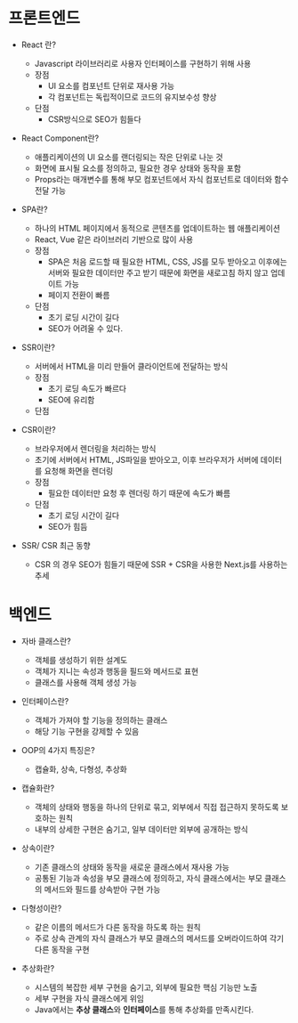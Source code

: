 # 프론트엔드

- React 란?

  - Javascript 라이브러리로 사용자 인터페이스를 구현하기 위해 사용
  - 장점
    - UI 요소를 컴포넌트 단위로 재사용 가능
    - 각 컴포넌트는 독립적이므로 코드의 유지보수성 향상
  - 단점
    - CSR방식으로 SEO가 힘들다

- React Component란?

  - 애플리케이션의 UI 요소를 랜더링되는 작은 단위로 나눈 것
  - 화면에 표시될 요소를 정의하고, 필요한 경우 상태와 동작을 포함
  - Props라는 매개변수를 통해 부모 컴포넌트에서 자식 컴포넌트로 데이터와 함수 전달 가능

- SPA란?

  - 하나의 HTML 페이지에서 동적으로 콘텐츠를 업데이트하는 웹 애플리케이션
  - React, Vue 같은 라이브러리 기반으로 많이 사용
  - 장점
    - SPA은 처음 로드할 때 필요한 HTML, CSS, JS를 모두 받아오고 이후에는 서버와 필요한 데이터만 주고 받기 때문에 화면을 새로고침 하지 않고 업데이트 가능
    - 페이지 전환이 빠름
  - 단점
    - 초기 로딩 시간이 길다
    - SEO가 어려울 수 있다.

- SSR이란?

  - 서버에서 HTML을 미리 만들어 클라이언트에 전달하는 방식
  - 장점
    - 초기 로딩 속도가 빠르다
    - SEO에 유리함
  - 단점

- CSR이란?
  - 브라우저에서 렌더링을 처리하는 방식
  - 초기에 서버에서 HTML, JS파일을 받아오고, 이후 브라우저가 서버에 데이터를 요청해 화면을 렌더링
  - 장점
    - 필요한 데이터만 요청 후 렌더링 하기 때문에 속도가 빠름
  - 단점
    - 초기 로딩 시간이 길다
    - SEO가 힘듬
- SSR/ CSR 최근 동향
  - CSR 의 경우 SEO가 힘들기 때문에 SSR + CSR을 사용한 Next.js를 사용하는 추세

# 백엔드

- 자바 클래스란?

  - 객체를 생성하기 위한 설계도
  - 객체가 지니는 속성과 행동을 필드와 메서드로 표현
  - 클래스를 사용해 객체 생성 가능

- 인터페이스란?

  - 객체가 가져야 할 기능을 정의하는 클래스
  - 해당 기능 구현을 강제할 수 있음

- OOP의 4가지 특징은?
  - 캡슐화, 상속, 다형성, 추상화
- 캡슐화란?
  - 객체의 상태와 행동을 하나의 단위로 묶고, 외부에서 직접 접근하지 못하도록 보호하는 원칙
  - 내부의 상세한 구현은 숨기고, 일부 데이터만 외부에 공개하는 방식
- 상속이란?
  - 기존 클래스의 상태와 동작을 새로운 클래스에서 재사용 가능
  - 공통된 기능과 속성을 부모 클래스에 정의하고, 자식 클래스에서는 부모 클래스의 메서드와 필드를 상속받아 구현 가능
- 다형성이란?
  - 같은 이름의 메서드가 다른 동작을 하도록 하는 원칙
  - 주로 상속 관계의 자식 클래스가 부모 클래스의 메서드를 오버라이드하여 각기 다른 동작을 구현
- 추상화란?
  - 시스템의 복잡한 세부 구현을 숨기고, 외부에 필요한 핵심 기능만 노출
  - 세부 구현을 자식 클래스에게 위임
  - Java에서는 **추상 클래스**와 **인터페이스**를 통해 추상화를 만족시킨다.
